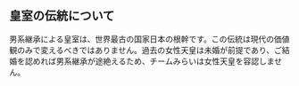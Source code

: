 ## 皇室の伝統について

男系継承による皇室は、世界最古の国家日本の根幹です。この伝統は現代の価値観のみで変えるべきではありません。過去の女性天皇は未婚が前提であり、ご結婚を認めれば男系継承が途絶えるため、チームみらいは女性天皇を容認しません。